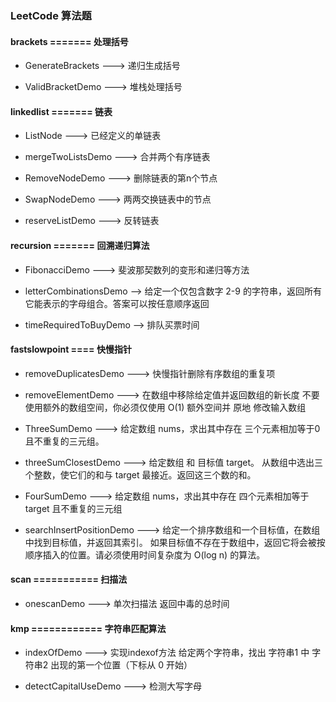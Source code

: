 ### LeetCode 算法题 

#### brackets ======= 处理括号
    
- GenerateBrackets ---> 递归生成括号

- ValidBracketDemo ---> 堆栈处理括号
    
#### linkedlist ======= 链表
    
- ListNode ---> 已经定义的单链表

- mergeTwoListsDemo ---> 合并两个有序链表

- RemoveNodeDemo ---> 删除链表的第n个节点

- SwapNodeDemo ---> 两两交换链表中的节点

- reserveListDemo ---> 反转链表
    
####  recursion ======= 回溯递归算法
    
- FibonacciDemo ---> 斐波那契数列的变形和递归等方法

- letterCombinationsDemo --> 给定一个仅包含数字 2-9 的字符串，返回所有它能表示的字母组合。答案可以按任意顺序返回

- timeRequiredToBuyDemo --> 排队买票时间
 
#### fastslowpoint ==== 快慢指针

- removeDuplicatesDemo ---> 快慢指针删除有序数组的重复项

- removeElementDemo ---> 在数组中移除给定值并返回数组的新长度 
不要使用额外的数组空间，你必须仅使用 O(1) 额外空间并 原地 修改输入数组

- ThreeSumDemo ---> 给定数组 nums，求出其中存在 三个元素相加等于0 且不重复的三元组。

- threeSumClosestDemo ---> 给定数组 和 目标值 target。
从数组中选出三个整数，使它们的和与 target 最接近。返回这三个数的和。

- FourSumDemo ---> 给定数组 nums，求出其中存在 四个元素相加等于target 且不重复的三元组

- searchInsertPositionDemo ---> 给定一个排序数组和一个目标值，在数组中找到目标值，并返回其索引。
如果目标值不存在于数组中，返回它将会被按顺序插入的位置。请必须使用时间复杂度为 O(log n) 的算法。

#### scan =========== 扫描法

- onescanDemo ---> 单次扫描法 返回中毒的总时间

#### kmp ============ 字符串匹配算法

- indexOfDemo ---> 实现indexof方法 
给定两个字符串，找出 字符串1 中 字符串2 出现的第一个位置（下标从 0 开始）

- detectCapitalUseDemo ---> 检测大写字母

















    
    